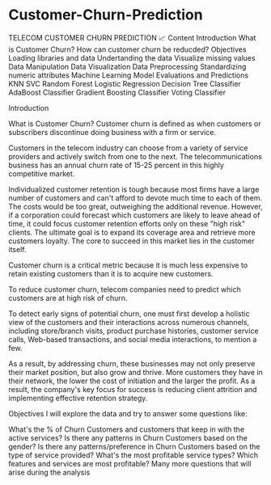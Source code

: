 # Customer-Churn-Prediction
TELECOM CUSTOMER CHURN PREDICTION 📈
Content
Introduction
What is Customer Churn?
How can customer churn be reducded?
Objectives
Loading libraries and data
Undertanding the data
Visualize missing values
Data Manipulation
Data Visualization
Data Preprocessing
Standardizing numeric attributes
Machine Learning Model Evaluations and Predictions
KNN
SVC
Random Forest
Logistic Regression
Decision Tree Classifier
AdaBoost Classifier
Gradient Boosting Classifier
Voting Classifier

Introduction


What is Customer Churn?
Customer churn is defined as when customers or subscribers discontinue doing business with a firm or service.

Customers in the telecom industry can choose from a variety of service providers and actively switch from one to the next. The telecommunications business has an annual churn rate of 15-25 percent in this highly competitive market.

Individualized customer retention is tough because most firms have a large number of customers and can't afford to devote much time to each of them. The costs would be too great, outweighing the additional revenue. However, if a corporation could forecast which customers are likely to leave ahead of time, it could focus customer retention efforts only on these "high risk" clients. The ultimate goal is to expand its coverage area and retrieve more customers loyalty. The core to succeed in this market lies in the customer itself.

Customer churn is a critical metric because it is much less expensive to retain existing customers than it is to acquire new customers.


To reduce customer churn, telecom companies need to predict which customers are at high risk of churn.

To detect early signs of potential churn, one must first develop a holistic view of the customers and their interactions across numerous channels, including store/branch visits, product purchase histories, customer service calls, Web-based transactions, and social media interactions, to mention a few.

As a result, by addressing churn, these businesses may not only preserve their market position, but also grow and thrive. More customers they have in their network, the lower the cost of initiation and the larger the profit. As a result, the company's key focus for success is reducing client attrition and implementing effective retention strategy.


Objectives
I will explore the data and try to answer some questions like:

What's the % of Churn Customers and customers that keep in with the active services?
Is there any patterns in Churn Customers based on the gender?
Is there any patterns/preference in Churn Customers based on the type of service provided?
What's the most profitable service types?
Which features and services are most profitable?
Many more questions that will arise during the analysis

